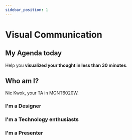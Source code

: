 ```yaml
---
sidebar_position: 1
---
```


# Visual Communication

## My Agenda today
Help you **visualized your thought in less than 30 minutes**.

## Who am I? 
Nic Kwok, your TA in MGNT6020W.

### I'm a Designer

### I'm a Technology enthusiasts 

### I'm a Presenter
